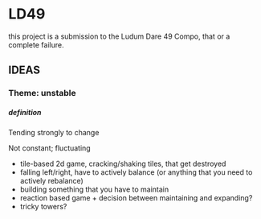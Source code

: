 # LD49
this project is a submission to the Ludum Dare 49 Compo, that or a complete failure.

## IDEAS
### Theme: unstable
##### definition
Tending strongly to change

Not constant; fluctuating

- tile-based 2d game, cracking/shaking tiles, that get destroyed
- falling left/right, have to actively balance (or anything that you need to actively rebalance)
- building something that you have to maintain
- reaction based game + decision between maintaining and expanding?
- tricky towers?
